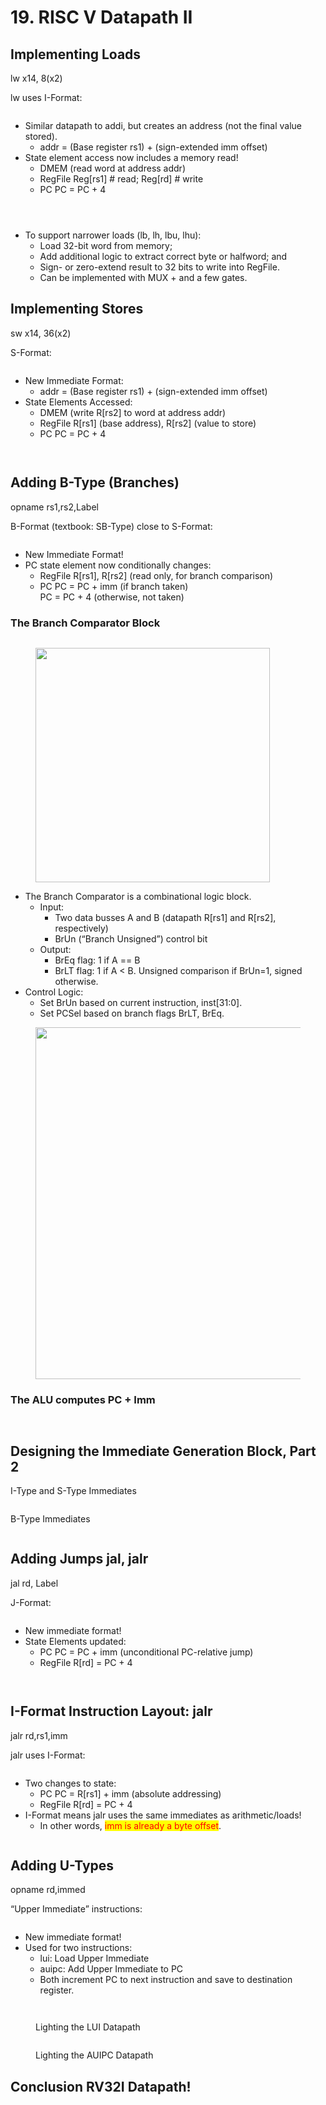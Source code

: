 # 19. RISC V Datapath II

## Implementing Loads

lw x14, 8(x2)

lw uses I-Format:

<figure><img src=".gitbook/assets/image (1).png" alt=""><figcaption></figcaption></figure>

* Similar datapath to addi, but creates an address (not the final value stored).&#x20;
  * addr = (Base register rs1) + (sign-extended imm offset)
* State element access now includes a memory read!&#x20;
  * DMEM (read word at address addr)&#x20;
  * RegFile Reg\[rs1] # read; Reg\[rd] # write&#x20;
  * PC PC = PC + 4

<figure><img src=".gitbook/assets/image (1) (1).png" alt=""><figcaption></figcaption></figure>

<figure><img src=".gitbook/assets/image (2).png" alt=""><figcaption></figcaption></figure>

<figure><img src=".gitbook/assets/image (3).png" alt=""><figcaption></figcaption></figure>

* To support narrower loads (lb, lh, lbu, lhu):&#x20;
  * Load 32-bit word from memory;&#x20;
  * Add additional logic to extract correct byte or halfword; and&#x20;
  * Sign- or zero-extend result to 32 bits to write into RegFile.&#x20;
  * Can be implemented with MUX + and a few gates.

## Implementing Stores

sw x14, 36(x2)

S-Format:

<figure><img src=".gitbook/assets/image (4).png" alt=""><figcaption></figcaption></figure>

* New Immediate Format:&#x20;
  * addr = (Base register rs1) + (sign-extended imm offset)&#x20;
* State Elements Accessed:&#x20;
  * DMEM (write R\[rs2] to word at address addr)&#x20;
  * RegFile R\[rs1] (base address), R\[rs2] (value to store)&#x20;
  * PC PC = PC + 4

<figure><img src=".gitbook/assets/image (5).png" alt=""><figcaption></figcaption></figure>

<figure><img src=".gitbook/assets/image (6).png" alt=""><figcaption></figcaption></figure>

## Adding B-Type (Branches)

opname rs1,rs2,Label

B-Format (textbook: SB-Type) close to S-Format:

<figure><img src=".gitbook/assets/image (7).png" alt=""><figcaption></figcaption></figure>

* New Immediate Format!
* PC state element now conditionally changes:
  * RegFile  R\[rs1], R\[rs2] (read only, for branch comparison)
  * PC  PC = PC + imm  (if branch taken)\
    &#x20;      PC = PC + 4    (otherwise, not taken)

### The Branch Comparator Block

<figure><img src=".gitbook/assets/image (8).png" alt=""><figcaption></figcaption></figure>

<figure><img src=".gitbook/assets/image (10).png" alt="" width="375"><figcaption></figcaption></figure>

* The Branch Comparator is a combinational logic block.&#x20;
  * Input:&#x20;
    * Two data busses A and B (datapath R\[rs1] and R\[rs2], respectively)&#x20;
    * BrUn (“Branch Unsigned”) control bit&#x20;
  * Output:&#x20;
    * BrEq flag: 1 if A == B&#x20;
    * BrLT flag: 1 if A < B. Unsigned comparison if BrUn=1, signed otherwise.
* Control Logic:&#x20;
  * Set BrUn based on current instruction, inst\[31:0].&#x20;
  * Set PCSel based on branch flags BrLT, BrEq.

<figure><img src=".gitbook/assets/image (9).png" alt="" width="563"><figcaption></figcaption></figure>

### The ALU computes PC + Imm

<figure><img src=".gitbook/assets/image (11).png" alt=""><figcaption></figcaption></figure>

<figure><img src=".gitbook/assets/image (12).png" alt=""><figcaption></figcaption></figure>

## Designing the Immediate Generation Block, Part 2

I-Type and S-Type Immediates

<figure><img src=".gitbook/assets/image (158).png" alt=""><figcaption></figcaption></figure>

B-Type Immediates

<figure><img src=".gitbook/assets/image (159).png" alt=""><figcaption></figcaption></figure>



## Adding Jumps jal, jalr

jal rd, Label

J-Format:

<figure><img src=".gitbook/assets/image (161).png" alt=""><figcaption></figcaption></figure>

* New immediate format!
* State Elements updated:
  * PC  PC = PC + imm   (unconditional PC-relative jump)
  * RegFile  R\[rd] = PC + 4

<figure><img src=".gitbook/assets/image (162).png" alt=""><figcaption></figcaption></figure>

<figure><img src=".gitbook/assets/image (163).png" alt=""><figcaption></figcaption></figure>

## I-Format Instruction Layout: jalr

jalr rd,rs1,imm

jalr uses I-Format:

<figure><img src=".gitbook/assets/image (164).png" alt=""><figcaption></figcaption></figure>

* Two changes to state:
  * PC  PC = R\[rs1] + imm   (absolute addressing)
  * RegFile  R\[rd] = PC + 4
* I-Format means jalr uses the same immediates as arithmetic/loads!
  * In other words, <mark style="color:red;">imm is already a byte offset</mark>.

<figure><img src=".gitbook/assets/image (165).png" alt=""><figcaption></figcaption></figure>

## Adding U-Types

opname rd,immed

“Upper Immediate” instructions:

<figure><img src=".gitbook/assets/image (166).png" alt=""><figcaption></figcaption></figure>

* New immediate format!
* Used for two instructions:
  * lui: Load Upper Immediate
  * auipc: Add Upper Immediate to PC
  * Both increment PC to next instruction and save to destination register.

<figure><img src=".gitbook/assets/image (167).png" alt=""><figcaption></figcaption></figure>

<figure><img src=".gitbook/assets/image (168).png" alt=""><figcaption><p>Lighting the LUI Datapath</p></figcaption></figure>

<figure><img src=".gitbook/assets/image (169).png" alt=""><figcaption><p>Lighting the AUIPC Datapath</p></figcaption></figure>

## Conclusion RV32I Datapath!

<figure><img src=".gitbook/assets/image (170).png" alt=""><figcaption></figcaption></figure>

